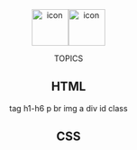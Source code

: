 <div align="center">
  <!-- 동적 뱃지 -->
  <div style="display: flex; justify-content: center; align-items: flex-end;">
  <img src="https://techstack-generator.vercel.app/html-icon.svg" alt="icon" width="65" height="65" />
  <img src="https://techstack-generator.vercel.app/css-icon.svg" alt="icon" width="65" height="65" />
  </div>
<div>

TOPICS 

## HTML 
tag
h1-h6
p
br
img
a
div
id
class

## CSS 